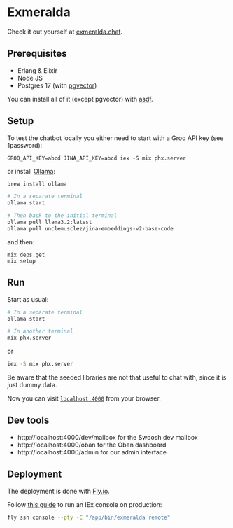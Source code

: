 # Exmeralda

Check it out yourself at [exmeralda.chat](https://exmeralda.chat).

## Prerequisites

- Erlang & Elixir
- Node JS
- Postgres 17 (with [pgvector](https://github.com/pgvector/pgvector))

You can install all of it (except pgvector) with [asdf](https://github.com/asdf-vm/asdf).

## Setup

To test the chatbot locally you either need to start with a Groq API key (see 1password):

`GROQ_API_KEY=abcd JINA_API_KEY=abcd iex -S mix phx.server`

 or install [Ollama](https://github.com/ollama/ollama):

```sh
brew install ollama

# In a separate terminal
ollama start

# Then back to the initial terminal
ollama pull llama3.2:latest
ollama pull unclemusclez/jina-embeddings-v2-base-code
```

and then:

```
mix deps.get
mix setup
```

## Run

Start as usual:

```sh
# In a separate terminal
ollama start

# In another terminal
mix phx.server
```

or

```sh
iex -S mix phx.server
```

Be aware that the seeded libraries are not that useful to chat with, since it is just dummy data.

Now you can visit [`localhost:4000`](http://localhost:4000) from your browser.

## Dev tools

- http://localhost:4000/dev/mailbox for the Swoosh dev mailbox
- http://localhost:4000/oban for the Oban dashboard
- http://localhost:4000/admin for our admin interface

## Deployment

The deployment is done with [Fly.io](https://fly.io/docs/elixir/).

Follow [this guide](https://fly.io/docs/elixir/the-basics/iex-into-running-app/) to run an IEx console on production:

```sh
fly ssh console --pty -C "/app/bin/exmeralda remote"
```

